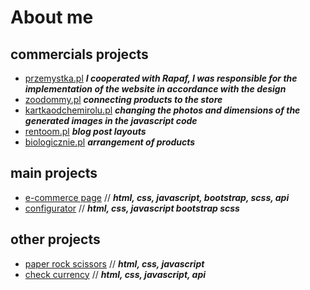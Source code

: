 # About me

## commercials projects
- [przemystka.pl](https://przemystka.pl/) ***I cooperated with Rapaf, I was responsible for the implementation of the website in accordance with the design***
- [zoodommy.pl](zoodommy.pl) ***connecting products to the store***
- [kartkaodchemirolu.pl](kartkaodchemirolu.pl) ***changing the photos and dimensions of the generated images in the javascript code***
- [rentoom.pl](rentoom.pl) ***blog post layouts***
- [biologicznie.pl](biologicznie.pl) ***arrangement of products***


## main projects
- [e-commerce page](https://github.com/emeczku/e-commerce) // ***html, css, javascript, bootstrap, scss, api***
- [configurator](https://github.com/emeczku/configurator) // ***html, css, javascript bootstrap scss***

## other projects
- [paper rock scissors](https://github.com/emeczku/paper-rock-scissors) // ***html, css, javascript***
- [check currency](https://github.com/emeczku/check-currency) // ***html, css, javascript, api***

